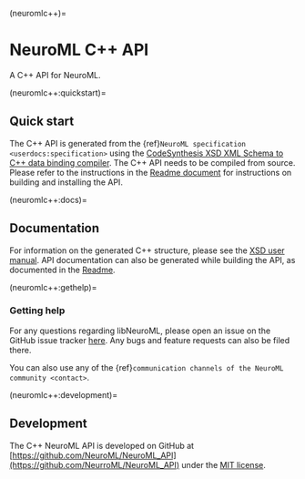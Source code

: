 (neuromlc++)=
# NeuroML C++ API

A C++ API for NeuroML.

(neuromlc++:quickstart)=
## Quick start

The C++ API is generated from the {ref}`NeuroML specification <userdocs:specification>` using the [CodeSynthesis XSD XML Schema to C++ data binding compiler](https://www.codesynthesis.com/products/xsd/).
The C++ API needs to be compiled from source.
Please refer to the instructions in the [Readme document](https://github.com/NeuroML/NeuroML_API/blob/master/README.md) for instructions on building and installing the API.

(neuromlc++:docs)=
## Documentation

For information on the generated C++ structure, please see the [XSD user manual](http://www.codesynthesis.com/projects/xsd/documentation/cxx/tree/manual/).
API documentation can also be generated while building the API, as documented in the [Readme](https://github.com/NeuroML/NeuroML_API/blob/master/README.md).


(neuromlc++:gethelp)=
### Getting help

For any questions regarding libNeuroML, please open an issue on the GitHub issue tracker [here](https://github.com/NeuroML/NeuroML_API/issues).
Any bugs and feature requests can also be filed there.

You can also use any of the {ref}`communication channels of the NeuroML community <contact>`.

(neuromlc++:development)=
## Development

The C++ NeuroML API is developed on GitHub at [https://github.com/NeuroML/NeuroML_API](https://github.com/NeurroML/NeuroML_API) under the [MIT license](https://github.com/NeuroML/NeuroML_API/blob/master/License.txt).
